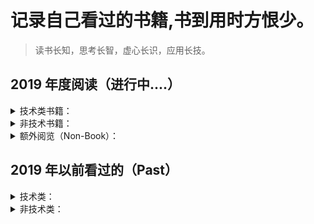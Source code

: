# 记录自己看过的书籍,书到用时方恨少。
> 读书长知，思考长智，虚心长识，应用长技。
## 2019 年度阅读（进行中....）
<details>
<summary>技术类书籍：</summary>


- [ ] [TCP/IP详解](https://github.com/forrestyuan/Reading-Book/tree/master/note/TCP_IP详解.md)
- [x] [图解HTTP](https://github.com/forrestyuan/Reading-Book/tree/master/note/图解HTTP.md)
- [x] [图解TCP/IP 第五版](https://github.com/forrestyuan/Reading-Book/tree/master/note/图解TCP_IP第五版.md)
- [ ] 你不知道的JS（上、中、下、三卷）
</details>
<details>
<summary>非技术书籍：</summary>

- [ ] 一只特立独行的猪（王小波）
- [ ] 一路直行，我的企业理想（李玉琢）
- [ ] 思维的本质
- [x] [活着 （余华）](https://github.com/forrestyuan/Reading-Book/tree/master/note/活着.md)
- [ ] 人类2.0
- [ ] 靠谱
- [ ] 启示录
- [ ] 第七天（余华）
- [ ] 半小时漫画世界史
- [ ] 半小时漫画中国史
- [x] [放学后（东野圭吾）](https://github.com/forrestyuan/Reading-Book/tree/master/note/放学后.md)
- [ ] 局外人
- [ ] 从零开始做运营
- [ ] 兄弟
- [ ] 许三观卖血记
</details>

<details>
<summary>额外阅览（Non-Book）：</summary>

- [x] [牛客网网络知识题记](https://github.com/forrestyuan/Reading-Book/tree/master/note/牛客网做题笔记.md)
</details>

## 2019 年以前看过的（Past）
<details>
<summary>技术类：</summary>

- [x] 深入浅出Node.js （朴灵）
</details>

<details>
<summary>非技术类：</summary>

- [x] 平凡的世界 （路遥）
- [x] 路遥传 （厚夫）
- [x] 人生 （路遥）
- [x] 牛虻
- [x] 挪威的森林
- [x] 围城
- [x] 不在梅边在柳边
</details>
